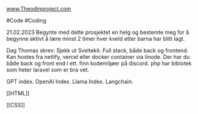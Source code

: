 www.Theodinproject.com


#Code #Coding

21.02.2023
Begynte med dette prosjektet en helg og bestemte meg for å begynne aktivt å lære minst 2 timer hver kveld etter barna har blitt lagt.

Dag Thomas skrev: Sjekk ut Sveltekit. Full stack, både back og frontend. Kan hostes fra netlify, vercel eller docker container via linode. Der har du både back og front end i ett. finn kodemiljøer på discord. php har biblotek som heter laravel som er bra vet.

GPT index. OpenAI Index. Llama Index. Langchain.

[[HTML]] 


[[CSS]]
